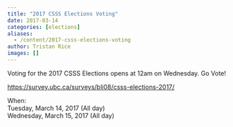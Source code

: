 ```yaml
---
title: "2017 CSSS Elections Voting"
date: 2017-03-14
categories: [elections]
aliases:
  - /content/2017-csss-elections-voting
author: Tristan Rice
images: []
---
```


<div class="field field-name-body field-type-text-with-summary field-label-hidden"><div class="field-items"><div class="field-item even"><p>Voting for the 2017 CSSS Elections opens at 12am on Wednesday. Go Vote!</p>

<p><a href="https://survey.ubc.ca/surveys/bli08/csss-elections-2017/">https://survey.ubc.ca/surveys/bli08/csss-elections-2017/</a></p>
</div></div></div><div class="field field-name-field-dates field-type-datetime field-label-above"><div class="field-label">When:&#xA0;</div><div class="field-items"><div class="field-item even"><span class="date-display-single">Tuesday, March 14, 2017 (All day)</span></div><div class="field-item odd"><span class="date-display-single">Wednesday, March 15, 2017 (All day)</span></div></div></div>    <footer>
          </footer>
